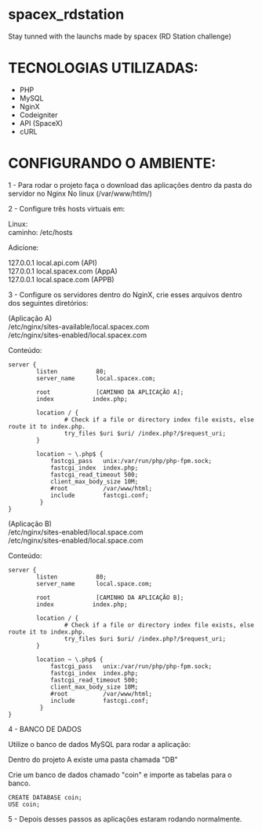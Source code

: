 # spacex_rdstation
Stay tunned with the launchs made by spacex (RD Station challenge)

# TECNOLOGIAS UTILIZADAS:

- PHP
- MySQL
- NginX
- Codeigniter
- API (SpaceX)
- cURL

# CONFIGURANDO O AMBIENTE:

1 - Para rodar o projeto faça o download das aplicações dentro da pasta do servidor no Nginx 
No linux (/var/www/htlm/)

2 - Configure três hosts virtuais em:

Linux:<br /> 
caminho: /etc/hosts

Adicione:

127.0.0.1       local.api.com     (API)<br />
127.0.0.1       local.spacex.com      (AppA)<br />
127.0.0.1       local.space.com     (APPB)<br />

3 - Configure os servidores dentro do NginX, crie esses arquivos dentro dos seguintes diretórios:

(Aplicação A)<br />
/etc/nginx/sites-available/local.spacex.com<br />
/etc/nginx/sites-enabled/local.spacex.com<br />

Conteúdo:
```
server {
        listen           80;
        server_name      local.spacex.com;

        root             [CAMINHO DA APLICAÇÃO A];
        index           index.php;

        location / {
                # Check if a file or directory index file exists, else route it to index.php.
                try_files $uri $uri/ /index.php?/$request_uri;
        }

        location ~ \.php$ {
            fastcgi_pass   unix:/var/run/php/php-fpm.sock;
            fastcgi_index  index.php;
            fastcgi_read_timeout 500;
            client_max_body_size 10M;
            #root          /var/www/html;
            include        fastcgi.conf;
         }
}
```

(Aplicação B)<br />
/etc/nginx/sites-enabled/local.space.com<br />
/etc/nginx/sites-enabled/local.space.com<br />

Conteúdo:
```
server {
        listen           80;
        server_name      local.space.com;

        root             [CAMINHO DA APLICAÇÃO B];
        index           index.php;

        location / {
                # Check if a file or directory index file exists, else route it to index.php.
                try_files $uri $uri/ /index.php?/$request_uri;
        }

        location ~ \.php$ {
            fastcgi_pass   unix:/var/run/php/php-fpm.sock;
            fastcgi_index  index.php;
            fastcgi_read_timeout 500;
            client_max_body_size 10M;
            #root          /var/www/html;
            include        fastcgi.conf;
         }
}
```

4 - BANCO DE DADOS

Utilize o banco de dados MySQL para rodar a aplicação:

Dentro do projeto A existe uma pasta chamada "DB"

Crie um banco de dados chamado "coin" e importe as tabelas para o banco.

```
CREATE DATABASE coin;
USE coin;
```

5 - Depois desses passos as aplicações estaram rodando normalmente.

